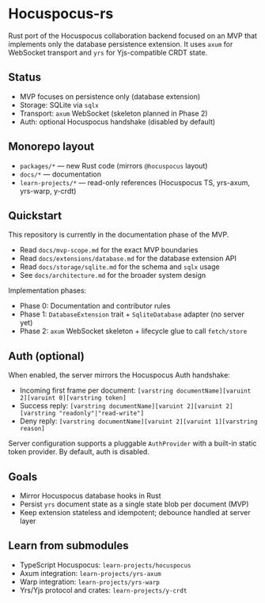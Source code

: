 # Hocuspocus-rs

Rust port of the Hocuspocus collaboration backend focused on an MVP that implements only the database persistence extension. It uses `axum` for WebSocket transport and `yrs` for Yjs-compatible CRDT state.

## Status

- MVP focuses on persistence only (database extension)
- Storage: SQLite via `sqlx`
- Transport: `axum` WebSocket (skeleton planned in Phase 2)
- Auth: optional Hocuspocus handshake (disabled by default)

## Monorepo layout

- `packages/*` — new Rust code (mirrors `@hocuspocus` layout)
- `docs/*` — documentation
- `learn-projects/*` — read-only references (Hocuspocus TS, yrs-axum, yrs-warp, y-crdt)

## Quickstart

This repository is currently in the documentation phase of the MVP.

- Read `docs/mvp-scope.md` for the exact MVP boundaries
- Read `docs/extensions/database.md` for the database extension API
- Read `docs/storage/sqlite.md` for the schema and `sqlx` usage
- See `docs/architecture.md` for the broader system design

Implementation phases:

- Phase 0: Documentation and contributor rules
- Phase 1: `DatabaseExtension` trait + `SqliteDatabase` adapter (no server yet)
- Phase 2: `axum` WebSocket skeleton + lifecycle glue to call `fetch/store`

## Auth (optional)

When enabled, the server mirrors the Hocuspocus Auth handshake:

- Incoming first frame per document: `[varstring documentName][varuint 2][varuint 0][varstring token]`
- Success reply: `[varstring documentName][varuint 2][varuint 2][varstring "readonly"|"read-write"]`
- Deny reply: `[varstring documentName][varuint 2][varuint 1][varstring reason]`

Server configuration supports a pluggable `AuthProvider` with a built-in static token provider. By default, auth is disabled.

## Goals

- Mirror Hocuspocus database hooks in Rust
- Persist `yrs` document state as a single state blob per document (MVP)
- Keep extension stateless and idempotent; debounce handled at server layer

## Learn from submodules

- TypeScript Hocuspocus: `learn-projects/hocuspocus`
- Axum integration: `learn-projects/yrs-axum`
- Warp integration: `learn-projects/yrs-warp`
- Yrs/Yjs protocol and crates: `learn-projects/y-crdt`
